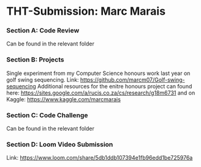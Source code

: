 # THT-Submission: Marc Marais

### Section A: Code Review
Can be found in the relevant folder

### Section B: Projects
Single experiment from my Computer Science honours work last year on golf swing sequencing.
Link: https://github.com/marcm07/Golf-swing-sequencing 
Additional resources for the enitre honours project can found here: https://sites.google.com/a/rucis.co.za/cs/research/g18m6731 and on Kaggle: https://www.kaggle.com/marcmarais 

### Section C: Code Challenge
Can be found in the relevant folder


### Section D: Loom Video Submission 
Link: https://www.loom.com/share/5db1ddb107394e1fb96edd1be725976a 
